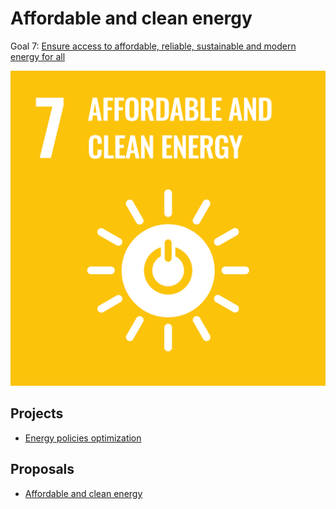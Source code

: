 # Affordable and clean energy
Goal 7: [Ensure access to affordable, reliable, sustainable and modern energy for all](https://sdgs.un.org/goals/goal7)

[![Goal 7](../images/sdgs/E-WEB-Goal-07.png)](https://sdgs.un.org/goals/goal7)

## Projects

- [Energy policies optimization](../projects/energy_policies.md)

## Proposals

- [Affordable and clean energy](../proposals/affordable_clean_energy.md)